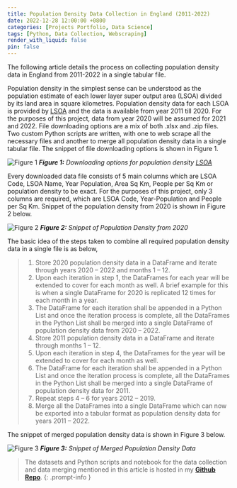 ```yaml
---
title: Population Density Data Collection in England (2011-2022)
date: 2022-12-28 12:00:00 +0800
categories: [Projects Portfolio, Data Science]
tags: [Python, Data Collection, Webscraping]
render_with_liquid: false
pin: false
---
```


The following article details the process on collecting population density data in England from 2011-2022 in a single tabular file.

Population density in the simplest sense can be understood as the population estimate of each lower layer super output area (LSOA) divided by its land area in square kilometres. Population density data for each LSOA is provided by [LSOA](https://www.ons.gov.uk/peoplepopulationandcommunity/populationandmigration/populationestimates/datasets/lowersuperoutputareapopulationdensity) and the data is available from year 2011 till 2020. For the purposes of this project, data from year 2020 will be assumed for 2021 and 2022. File downloading options are a mix of both .xlsx and .zip files. Two custom Python scripts are written, with one to web scrape all the necessary files and another to merge all population density data in a single tabular file. The snippet of file downloading options is shown in Figure 1.

![Figure 1](/DS7/Picture1.png)
_**Figure 1:** Downloading options for population density [LSOA](https://www.ons.gov.uk/peoplepopulationandcommunity/populationandmigration/populationestimates/datasets/lowersuperoutputareapopulationdensity)_

Every downloaded data file consists of 5 main columns which are LSOA Code, LSOA Name, Year Population, Area Sq Km, People per Sq Km or population density to be exact. For the purposes of this project, only 3 columns are required, which are LSOA Code, Year-Population and People per Sq Km. Snippet of the population density from 2020 is shown in Figure 2 below.

![Figure 2](/DS7/Picture2.png)
_**Figure 2:** Snippet of Population Density from 2020_

The basic idea of the steps taken to combine all required population density data in a single file is as below,
>1.	Store 2020 population density data in a DataFrame and iterate through years 2020 – 2022 and months 1 – 12.
>2.	Upon each iteration in step 1, the DataFrames for each year will be extended to cover for each month as well. A brief example for this is when a single DataFrame for 2020 is replicated 12 times for each month in a year.
>3.	The DataFrame for each iteration shall be appended in a Python List and once the iteration process is complete, all the DataFrames in the Python List shall be merged into a single DataFrame of population density data from 2020 – 2022.
>4.	Store 2011 population density data in a DataFrame and iterate through months 1 – 12.
>5.	Upon each iteration in step 4, the DataFrames for the year will be extended to cover for each month as well.
>6.	The DataFrame for each iteration shall be appended in a Python List and once the iteration process is complete, all the DataFrames in the Python List shall be merged into a single DataFrame of population density data for 2011.
>7.	Repeat steps 4 – 6 for years 2012 – 2019.
>8.	Merge all the DataFrames into a single DataFrame which can now be exported into a tabular format as population density data for years 2011 – 2022.

The snippet of merged population density data is shown in Figure 3 below.

![Figure 3](/DS7/Picture3.png)
_**Figure 3:** Snippet of Merged Population Density Data_

> The datasets and Python scripts and notebook for the data collection and data merging mentioned in this article is hosted in my [**Github Repo**](https://github.com/dineshnaidu10/Unsupervised-Learning-on-Telco-Churn-Data).
{: .prompt-info }











